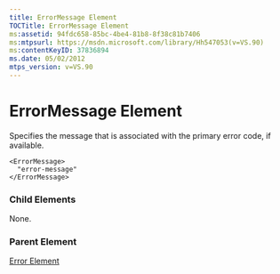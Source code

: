 ```yaml
---
title: ErrorMessage Element
TOCTitle: ErrorMessage Element
ms:assetid: 94fdc658-85bc-4be4-81b8-8f38c81b7406
ms:mtpsurl: https://msdn.microsoft.com/library/Hh547053(v=VS.90)
ms:contentKeyID: 37836894
ms.date: 05/02/2012
mtps_version: v=VS.90
---
```


# ErrorMessage Element

Specifies the message that is associated with the primary error code, if available.

    <ErrorMessage>
      "error-message"
    </ErrorMessage>

### Child Elements

None.

### Parent Element

[Error Element](error-element.md)


